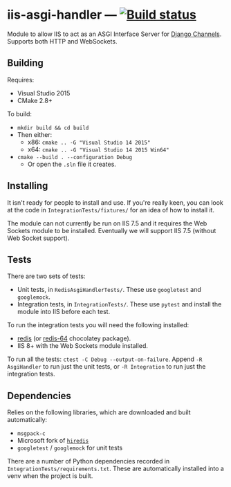 # iis-asgi-handler — [![Build status](https://ci.appveyor.com/api/projects/status/yuaoo10qojr5825j/branch/master?svg=true)](https://ci.appveyor.com/project/mjkillough/iis-asgi-handler/branch/master)

Module to allow IIS to act as an ASGI Interface Server for [Django Channels](https://github.com/andrewgodwin/channels/). Supports both HTTP and WebSockets.


## Building

Requires:
- Visual Studio 2015
- CMake 2.8+

To build:

- `mkdir build && cd build`
- Then either:
    - x86: `cmake .. -G "Visual Studio 14 2015"`
    - x64: `cmake .. -G "Visual Studio 14 2015 Win64"`
- `cmake --build . --configuration Debug`
    - Or open the `.sln` file it creates.


## Installing

It isn't ready for people to install and use. If you're really keen, you can look at the code in `IntegrationTests/fixtures/` for an idea of how to install it.

The module can not currently be run on IIS 7.5 and it requires the Web Sockets module to be installed. Eventually we will support IIS 7.5 (without Web Socket support).


## Tests

There are two sets of tests:

- Unit tests, in `RedisAsgiHandlerTests/`. These use `googletest` and `googlemock`.
- Integration tests, in `IntegrationTests/`. These use `pytest` and install the module into IIS before each test.

To run the integration tests you will need the following installed:
- [redis](https://github.com/MSOpenTech/Redis) (or [redis-64](https://chocolatey.org/packages/redis-64) chocolatey package).
- IIS 8+ with the Web Sockets module installed.

To run all the tests: `ctest -C Debug --output-on-failure`. Append `-R AsgiHandler` to run just the unit tests, or `-R Integration` to run just the integration tests.


## Dependencies

Relies on the following libraries, which are downloaded and built automatically:

- `msgpack-c`
- Microsoft fork of [`hiredis`](https://github.com/Microsoft/hiredis/)
- `googletest` / `googlemock` for unit tests

There are a number of Python dependencies recorded in `IntegrationTests/requirements.txt`. These are automatically installed into a venv when the project is built.
